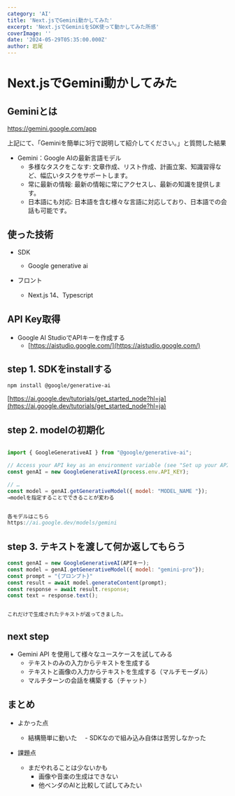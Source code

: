 ```yaml
---
category: 'AI'
title: 'Next.jsでGemini動かしてみた'
excerpt: 'Next.jsでGeminiをSDK使って動かしてみた所感'
coverImage: ''
date: '2024-05-29T05:35:00.000Z'
author: 岩尾
---
```


# Next.jsでGemini動かしてみた

## Geminiとは

https://gemini.google.com/app

上記にて、「Geminiを簡単に3行で説明して紹介してください。」と質問した結果

- Gemini：Google AIの最新言語モデル
  - 多様なタスクをこなす: 文章作成、リスト作成、計画立案、知識習得など、幅広いタスクをサポートします。
  - 常に最新の情報: 最新の情報に常にアクセスし、最新の知識を提供します。
  - 日本語にも対応: 日本語を含む様々な言語に対応しており、日本語での会話も可能です。

## 使った技術

- SDK
  - Google generative ai

- フロント
  - Next.js 14、Typescript


## API Key取得

- Google AI StudioでAPIキーを作成する
  - [https://aistudio.google.com/](https://aistudio.google.com/)

## step 1.  SDKをinstallする

`npm install @google/generative-ai`

[https://ai.google.dev/tutorials/get_started_node?hl=ja](https://ai.google.dev/tutorials/get_started_node?hl=ja)

## step 2. modelの初期化

```.js

import { GoogleGenerativeAI } from "@google/generative-ai";

// Access your API key as an environment variable (see "Set up your API key" above)
const genAI = new GoogleGenerativeAI(process.env.API_KEY);

// …
const model = genAI.getGenerativeModel({ model: "MODEL_NAME "});
→modelを指定することでできることが変わる


各モデルはこちら
https://ai.google.dev/models/gemini


```

## step 3. テキストを渡して何か返してもらう

```.js
const genAI = new GoogleGenerativeAI(APIキー);
const model = genAI.getGenerativeModel({ model: "gemini-pro"});
const prompt = "{プロンプト}"
const result = await model.generateContent(prompt);
const response = await result.response;
const text = response.text();


これだけで生成されたテキストが返ってきました。

```

## next step

- Gemini API を使用して様々なユースケースを試してみる
  - テキストのみの入力からテキストを生成する
  - テキストと画像の入力からテキストを生成する（マルチモーダル）
  - マルチターンの会話を構築する（チャット）

## まとめ

- よかった点
  - 結構簡単に動いた
　- SDKなので組み込み自体は苦労しなかった

- 課題点
  - まだやれることは少ないかも
    - 画像や音楽の生成はできない
    - 他ベンダのAIと比較して試してみたい
